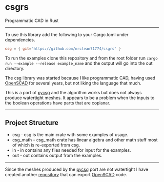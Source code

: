 # csgrs

Programmatic CAD in Rust

---

To use this library add the following to your Cargo.toml under dependencies.

``` toml
csg = { git="https://github.com/mrclean71774/csgrs" }
```

To run the examples clone this repository and from the root folder run `cargo run --example --release example_name`
and the output will go into the out directory.

The csg library was started because I like programmatic CAD, having used [OpenSCAD](openscad.org) for several
years, but not liking the language that much.

This is a port of [pycsg](https://github.com/timknip/pycsg) and the algorithm works but does not always produce
watertight meshes. It appears to be a problem when the inputs to the boolean operations have parts that are coplanar.

---

## Project Structure

* csg - csg is the main crate with some examples of usage.
* csg_math - csg_math crate has linear algebra and other math stuff most of which is re-exported from csg.
* in - in contains any files needed for input for the examples.
* out - out contains output from the examples.

---

Since the meshes produced by the [pycsg](https://github.com/timknip/pycsg) port are not watertight I have created
another [repository](https://github.com/mrclean71774/scad_tree) that can export [OpenSCAD](openscad.org) code.
